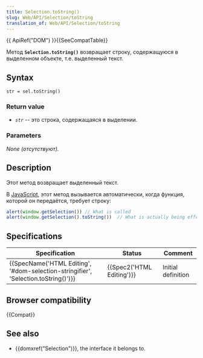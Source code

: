 ```yaml
---
title: Selection.toString()
slug: Web/API/Selection/toString
translation_of: Web/API/Selection/toString
---
```

{{ ApiRef("DOM") }}{{SeeCompatTable}}

Метод **`Selection.toString()`** возвращает строку, содержащуюся в выделенном объекте, т.е. выделенный текст.

## Syntax

```
str = sel.toString()
```

### Return value

- _`str`_ -- это строка, содержащаяся в выделении.

### Parameters

_None (отсутствуют)._

## Description

Этот метод возвращает выделенный текст.

В [JavaScript](en/JavaScript), этот метод вызывается автоматически, когда функция, которой он передаётся, требует строку:

```js
alert(window.getSelection()) // What is called
alert(window.getSelection().toString())  // What is actually being effectively called.
```

## Specifications

| Specification                                                                                                | Status                           | Comment            |
| ------------------------------------------------------------------------------------------------------------ | -------------------------------- | ------------------ |
| {{SpecName('HTML Editing', '#dom-selection-stringifier', 'Selection.toString()')}} | {{Spec2('HTML Editing')}} | Initial definition |

## Browser compatibility

{{Compat}}

## See also

- {{domxref("Selection")}}, the interface it belongs to.
